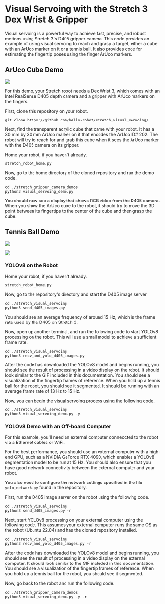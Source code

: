 # Visual Servoing with the Stretch 3 Dex Wrist & Gripper



Visual servoing is a powerful way to achieve fast, precise, and robust motions using Stretch 3's D405 gripper camera. This code provides an example of using visual servoing to reach and grasp a target, either a cube with an ArUco marker on it or a tennis ball. It also provides code for estimating the fingertip poses using the finger ArUco markers. 



## ArUco Cube Demo



![](reach_for_aruco_marker_cube.gif)



For this demo, your Stretch robot needs a Dex Wrist 3, which comes with an Intel RealSense D405 depth camera and a gripper with ArUco markers on the fingers. 

First, clone this repository on your robot. 

```
git clone https://github.com/hello-robot/stretch_visual_servoing/
```

Next, find the transparent acrylic cube that came with your robot. It has a 30 mm by 30 mm ArUco marker on it that encodes the ArUco ID# 202. The robot will try to reach for and grab this cube when it sees the ArUco marker with the D405 camera on its gripper. 

Home your robot, if you haven't already. 

```
stretch_robot_home.py
```

Now, go to the home directory of the cloned repository and run the demo code.

```
cd ./stretch_gripper_camera_demos
python3 visual_servoing_demo.py
```

You should now see a display that shows RGB video from the D405 camera. When you show the ArUco cube to the robot, it should try to move the 3D point between its fingertips to the center of the cube and then grasp the cube. 



## Tennis Ball Demo



![](tennis_ball.gif)



![](tennis_ball_stretch_view.gif)



### YOLOv8 on the Robot

Home your robot, if you haven't already. 

```
stretch_robot_home.py
```

Now, go to the repository's directory and start the D405 image server

```
cd ./stretch_visual_servoing
python3 send_d405_images.py 
```

You should see an average frequency of around 15 Hz, which is the frame rate used by the D405 on Stretch 3.

Now, open up another terminal, and run the following code to start YOLOv8 processing on the robot. This will use a small model to achieve a sufficient frame rate. 

```
cd ./stretch_visual_servoing
python3 recv_and_yolo_d405_images.py
```

After the code has downloaded the YOLOv8 model and begins running, you should see the result of processing in a video display on the robot. It should look similar to the GIF included in this documentation. You should see a visualization of the fingertip frames of reference. When you hold up a tennis ball for the robot, you should see it segmented. It should be running with an average frame rate of 13 Hz to 15 Hz.

Now, you can begin the visual servoing process using the following code.

```
cd ./stretch_visual_servoing
python3 visual_servoing_demo.py -y
```



### YOLOv8 Demo with an Off-board Computer

For this example, you'll need an external computer conneccted to the robot via a Ethernet cables or WiFi.

For the best performance, you should use an external computer with a high-end GPU, such as a NVIDIA GeForce RTX 4090, which enables a YOLOv8 segmentation model to be run at 15 Hz. You should also ensure that you have good network connectivity between the external computer and your robot. 

You also need to configure the network settings specified in the file `yolo_network.py` found in the repository.

First, run the D405 image server on the robot using the following code.

```
cd ./stretch_visual_servoing
python3 send_d405_images.py -r
```

Next, start YOLOv8 processing on your external computer using the following code. This assumes your external computer runs the same OS as the robot (Ubuntu 22.04) and has the cloned repository installed.

```
cd ./stretch_visual_servoing
python3 recv_and_yolo_d405_images.py -r
```

After the code has downloaded the YOLOv8 model and begins running, you should see the result of processing in a video display on the external computer. It should look similar to the GIF included in this documentation. You should see a visualization of the fingertip frames of reference. When you hold up a tennis ball for the robot, you should see it segmented.

Now, go back to the robot and run the following code.


```
cd ./stretch_gripper_camera_demos
python3 visual_servoing_demo.py -y -r
```



